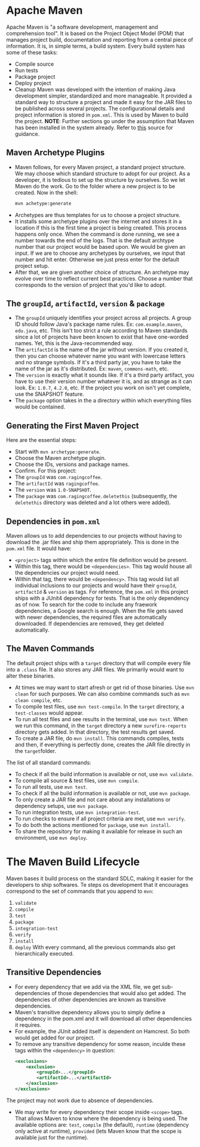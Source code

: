 # Apache Maven

Apache Maven is "a software development, management and comprehension tool". It is based on the Project Object Model (POM) that manages project build, documentation and reporting from a central piece of information.
It is, in simple terms, a build system. Every build system has some of these tasks:
- Compile source
- Run tests
- Package project
- Deploy project
- Cleanup
Maven was developed with the intention of making Java development simpler, standardized and more manageable. It provided a standard way to structure a project and made it easy for the JAR files to be published across several projects. The configurational details and project information is stored in `pom.xml`. This is used by Maven to build the project.
**NOTE**: Further sections go under the assumption that Maven has been installed in the system already. Refer to <a href="https://maven.apache.org/install.html">this</a> source for guidance.


## Maven Archetype Plugins

- Maven follows, for every Maven project, a standard project structure. We may choose which standard structure to adopt for our project. As a developer, it is tedious to set up the structure by ourselves. So we let Maven do the work.
Go to the folder where a new project is to be created. Now in the shell:
    ```sh
    mvn achetype:generate
    ```
- Archetypes are thus templates for us to choose a project structure.
- It installs some archetype plugins over the internet and stores it in a location if this is the first time a project is being created. This process happens only once. When the command is done running, we see a number towards the end of the logs. That is the default archtype number that our project would be based upon. We would be given an input. If we are to choose any archetypes by ourselves, we input that number and hit enter. Otherwise we just press enter for the default project setup.
- After that, we are given another choice of structure. An archetype may evolve over time to reflect current best practices. Choose a number that corresponds to the version of project that you'd like to adopt.


## The `groupId`, `artifactId`, `version` & `package`

- The `groupId` uniquely identifies your project across all projects. A group ID should follow Java's package name rules. Ex: `com.example.maven`, `edu.java`, etc. This isn't too strict a rule according to Maven standards since a lot of projects have been known to exist that have one-worded names. Yet, this is the Java-recommended way.
- The `artifactId` is the name of the jar without version. If you created it, then you can choose whatever name you want with lowercase letters and no strange symbols. If it's a third party jar, you have to take the name of the jar as it's distributed. Ex: `maven`, `commons-math`, etc.
- The `version` is exactly what it sounds like. If it's a third party artifact, you have to use their version number whatever it is, and as strange as it can look. Ex: `1.0.7`, `4.2.0`, etc. If the project you work on isn't yet complete, use the SNAPSHOT feature.
- The `package` option takes in the a directory within which everything files would be contained.


## Generating the First Maven Project

Here are the essential steps:
- Start with `mvn archetype:generate`.
- Choose the Maven archetype plugin.
- Choose the IDs, versions and package names.
- Confirm.
For this project:
- The `groupId` was `com.ragingcoffee`.
- The `artifactId` was `ragingcoffee`.
- The `version` was `1.0-SNAPSHOT`.
- The `package` was `com.ragingcoffee.deletethis` (subsequently, the `deletethis` directory was deleted and a lot others were added).


## Dependencies in `pom.xml`

Maven allows us to add dependencies to our projects without having to download the .jar files and ship them appropriately. This is done in the `pom.xml` file. It would have:
- `<project>` tags within which the entire file definition would be present.
- Within this tag, there would be `<dependencies>`. This tag would house all the dependencies our project would need.
- Within that tag, there would be `<dependency>`. This tag would list all individual inclusions to our projects and would have their `groupId`, `artifactId` & `version` as tags.
For reference, the `pom.xml` in this project ships with a JUnit4 dependency for tests. That is the only dependency as of now. To search for the code to include any fraework dependencies, a Google search is enough.
When the file gets saved with newer dependencies, the required files are automatically downloaded. If dependencies are removed, they get deleted automatically.


## The Maven Commands

The default project ships with a `target` directory that will compile every file into a `.class` file. It also stores any JAR files. We primarily would want to alter these binaries.
- At times we may want to start afresh or get rid of those binaries. Use `mvn clean` for such purposes. We can also combine commands such as `mvn clean compile`, etc.
- To compile test files, use `mvn test-compile`. In the `target` directory, a `test-classes` would appear.
- To run all test files and see results in the terminal, use `mvn test`. When we run this command, in the `target` directory a new `surefire-reports` directory gets added. In that directory, the test results get saved.
- To create a JAR file, do `mvn install`. This commands compiles, tests and then, if everything is perfectly done, creates the JAR file directly in the `target`folder.

The list of all standard commands:
- To check if all the build information is available or not, use `mvn validate`.
- To compile all source & test files, use `mvn compile`.
- To run all tests, use `mvn test`.
- To check if all the build information is available or not, use `mvn package`.
- To only create a JAR file and not care about any installations or dependency setups, use `mvn package`.
- To run integration tests, use `mvn integration-test`.
- To run checks to ensure if all project criteria are met, use `mvn verify`.
- To do both the actions mentioned for `package`, use `mvn install`.
- To share the repository for making it available for release in such an environment, use `mvn deploy`.


# The Maven Build Lifecycle

Maven bases it build process on the standard SDLC, making it easier for the developers to ship softwares. Te steps os development that it encourages correspond to the set of commands that you append to `mvn`:
1. `validate`
1. `compile`
1. `test`
1. `package`
1. `integration-test`
1. `verify`
1. `install`
1. `deploy`
With every command, all the previous commands also get hierarchically executed.


## Transitive Dependencies

- For every dependency that we add via the XML file, we get sub-dependencies of those dependencies that would also get added. The dependencies of other dependencies are known as transitive dependencies.
- Maven's transitive dependency allows you to simply define a dependency in the pom.xml and it will download all other dependencies it requires.
- For example, the JUnit added itself is dependent on Hamcrest. So both would get added for our project.
- To remove any transitive dependency for some reason, inculde these tags within the `<dependency>` in question:
    ```xml
    <exclusions>
        <exclusion>
            <groupId>...</groupId>
            <artifactId>...</artifactId>
        </exclusion>
    </exclusions>
    ```
The project may not work due to absence of dependencies.
- We may write for every dependency their scope inside `<scope>` tags. That allows Maven to know where the dependency is being used. The available options are: `test`, `compile` (the default), `runtime` (dependency only active at runtime), `provided` (lets Maven know that the scope is available just for the runtime).



